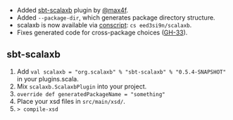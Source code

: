 - Added [sbt-scalaxb][2] plugin by [@max4f][1].
- Added `--package-dir`, which generates package directory structure.
- scalaxb is now available via [conscript][3]: `cs eed3si9n/scalaxb`.
- Fixes generated code for cross-package choices ([GH-33][4]).

## sbt-scalaxb
1. Add `val scalaxb = "org.scalaxb" % "sbt-scalaxb" % "0.5.4-SNAPSHOT"` in your plugins.scala.
2. Mix `scalaxb.ScalaxbPlugin` into your project.
3. `override def generatedPackageName = "something"`
4. Place your xsd files in `src/main/xsd/`.
5. `> compile-xsd`

  [1]: http://twitter.com/max4f
  [2]: http://scalaxb.org/sbt-scalaxb
  [3]: https://github.com/n8han/conscript
  [4]: https://github.com/eed3si9n/scalaxb/issues/33
